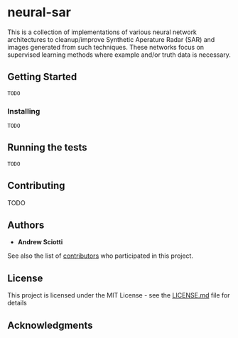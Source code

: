 # neural-sar

This is a collection of implementations of various neural network architectures to cleanup/improve Synthetic Aperature Radar (SAR) and images generated from such techniques. These networks focus on supervised learning methods where example and/or truth data is necessary.

## Getting Started

```
TODO 
```

### Installing


```
TODO
```
## Running the tests

```
TODO
```

## Contributing

TODO


## Authors

* **Andrew Sciotti**

See also the list of [contributors](https://github.com/your/project/contributors) who participated in this project.

## License

This project is licensed under the MIT License - see the [LICENSE.md](LICENSE.md) file for details

## Acknowledgments

